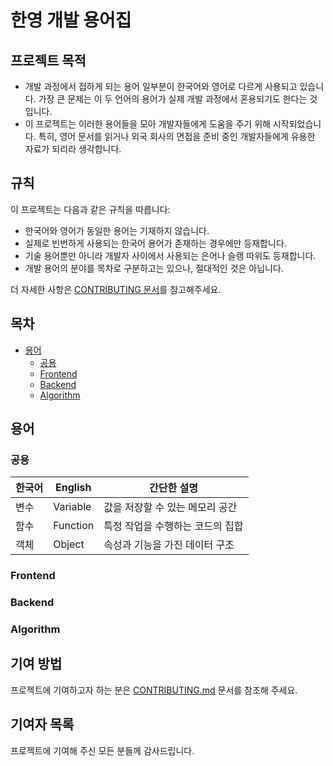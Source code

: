 # 한영 개발 용어집

## 프로젝트 목적
- 개발 과정에서 접하게 되는 용어 일부분이 한국어와 영어로 다르게 사용되고 있습니다. 가장 큰 문제는 이 두 언어의 용어가 실제 개발 과정에서 혼용되기도 한다는 것입니다.
- 이 프로젝트는 이러한 용어들을 모아 개발자들에게 도움을 주기 위해 시작되었습니다. 특히, 영어 문서를 읽거나 외국 회사의 면접을 준비 중인 개발자들에게 유용한 자료가 되리라 생각합니다.

## 규칙
이 프로젝트는 다음과 같은 규칙을 따릅니다:

- 한국어와 영어가 동일한 용어는 기재하지 않습니다.
- 실제로 빈번하게 사용되는 한국어 용어가 존재하는 경우에만 등재합니다.
- 기술 용어뿐만 아니라 개발자 사이에서 사용되는 은어나 슬랭 따위도 등재합니다.
- 개발 용어의 분야를 목차로 구분하고는 있으나, 절대적인 것은 아닙니다.

더 자세한 사항은 [CONTRIBUTING 문서](./CONTRIBUTING.md)를 참고해주세요.

## 목차
- [용어]()
  - [공용](#공용)
  - [Frontend](#Frontend)
  - [Backend](#Backend)
  - [Algorithm](#Algorithm)

## 용어
### 공용
| 한국어 | English  | 간단한 설명                            |
| ------ | -------- | -------------------------------------- |
| 변수   | Variable | 값을 저장할 수 있는 메모리 공간 |
| 함수   | Function | 특정 작업을 수행하는 코드의 집합       |
| 객체   | Object   | 속성과 기능을 가진 데이터 구조         |

### Frontend

### Backend

### Algorithm


## 기여 방법
프로젝트에 기여하고자 하는 분은 [CONTRIBUTING.md](./CONTRIBUTING.md) 문서를 참조해 주세요.

## 기여자 목록

프로젝트에 기여해 주신 모든 분들께 감사드립니다.
